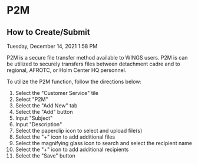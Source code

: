 # P2M  

## How to Create/Submit
Tuesday, December 14, 2021	1:58 PM

P2M is a secure file transfer method available to WINGS users. P2M is can be utilized to securely transfers files between detachment cadre and to regional, AFROTC, or Holm Center HQ personnel.

To utilize the P2M function, follow the directions below:

1. Select the "Customer Service" tile
2. Select "P2M"
3. Select the "Add New" tab
4. Select the "Add" button
![]()
5. Input "Subject"
6. Input "Description"
7. Select the paperclip icon to select and upload file(s)
8. Select the "+" icon to add additional files
9. Select the magnifying glass icon to search and select the recipient name
10. Select the "+" icon to add additional recipients
11. Select the "Save" button
